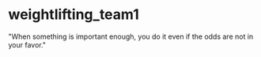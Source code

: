 # weightlifting_team1

"When something is important enough, you do it even if the odds are not in your favor."
